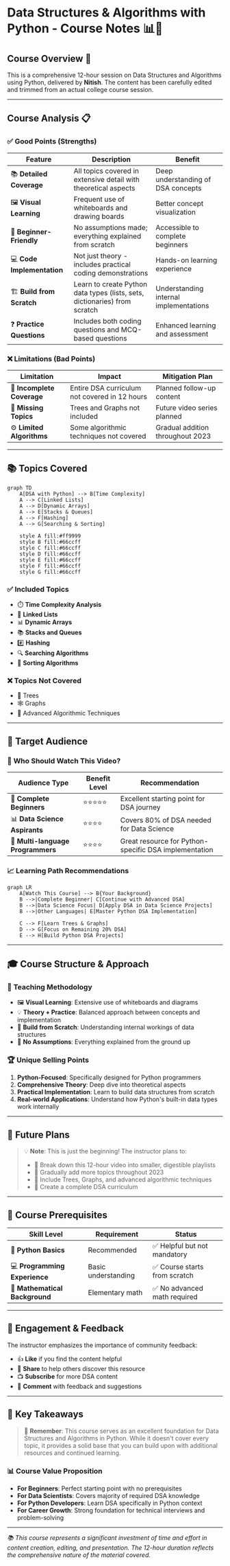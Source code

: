 # Data Structures & Algorithms with Python - Course Notes 📊🐍

## Course Overview 🎯

This is a comprehensive 12-hour session on Data Structures and Algorithms using Python, delivered by **Nitish**. The content has been carefully edited and trimmed from an actual college course session.

---

## Course Analysis 📋

### ✅ **Good Points (Strengths)**

| Feature | Description | Benefit |
|---------|-------------|---------|
| 📚 **Detailed Coverage** | All topics covered in extensive detail with theoretical aspects | Deep understanding of DSA concepts |
| 🖼️ **Visual Learning** | Frequent use of whiteboards and drawing boards | Better concept visualization |
| 🔰 **Beginner-Friendly** | No assumptions made; everything explained from scratch | Accessible to complete beginners |
| 💻 **Code Implementation** | Not just theory - includes practical coding demonstrations | Hands-on learning experience |
| 🏗️ **Build from Scratch** | Learn to create Python data types (lists, sets, dictionaries) from scratch | Understanding internal implementations |
| ❓ **Practice Questions** | Includes both coding questions and MCQ-based questions | Enhanced learning and assessment |

### ❌ **Limitations (Bad Points)**

| Limitation | Impact | Mitigation Plan |
|------------|--------|-----------------|
| 🚫 **Incomplete Coverage** | Entire DSA curriculum not covered in 12 hours | Planned follow-up content |
| 🌳 **Missing Topics** | Trees and Graphs not included | Future video series planned |
| ⚙️ **Limited Algorithms** | Some algorithmic techniques not covered | Gradual addition throughout 2023 |

---

## 📚 **Topics Covered**

```mermaid
graph TD
    A[DSA with Python] --> B[Time Complexity]
    A --> C[Linked Lists]
    A --> D[Dynamic Arrays]
    A --> E[Stacks & Queues]
    A --> F[Hashing]
    A --> G[Searching & Sorting]
    
    style A fill:#ff9999
    style B fill:#66ccff
    style C fill:#66ccff
    style D fill:#66ccff
    style E fill:#66ccff
    style F fill:#66ccff
    style G fill:#66ccff
```

### ✅ **Included Topics**
- ⏱️ **Time Complexity Analysis**
- 🔗 **Linked Lists**
- 📊 **Dynamic Arrays**
- 📚 **Stacks and Queues**
- #️⃣ **Hashing**
- 🔍 **Searching Algorithms**
- 🔄 **Sorting Algorithms**

### ❌ **Topics Not Covered**
- 🌳 Trees
- 🕸️ Graphs
- 🔧 Advanced Algorithmic Techniques

---

## 🎯 **Target Audience**

### 👥 **Who Should Watch This Video?**

| Audience Type | Benefit Level | Recommendation |
|---------------|---------------|----------------|
| 🔰 **Complete Beginners** | ⭐⭐⭐⭐⭐ | Excellent starting point for DSA journey |
| 📊 **Data Science Aspirants** | ⭐⭐⭐⭐ | Covers 80% of DSA needed for Data Science |
| 🔄 **Multi-language Programmers** | ⭐⭐⭐⭐ | Great resource for Python-specific DSA implementation |

### 📈 **Learning Path Recommendations**

```mermaid
graph LR
    A[Watch This Course] --> B{Your Background}
    B -->|Complete Beginner| C[Continue with Advanced DSA]
    B -->|Data Science Focus| D[Apply DSA in Data Science Projects]
    B -->|Other Languages| E[Master Python DSA Implementation]
    
    C --> F[Learn Trees & Graphs]
    D --> G[Focus on Remaining 20% DSA]
    E --> H[Build Python DSA Projects]
```

---

## 🎓 **Course Structure & Approach**

### 📖 **Teaching Methodology**
- 🖼️ **Visual Learning**: Extensive use of whiteboards and diagrams
- 💡 **Theory + Practice**: Balanced approach between concepts and implementation
- 🔨 **Build from Scratch**: Understanding internal workings of data structures
- 🧠 **No Assumptions**: Everything explained from the ground up

### 🏆 **Unique Selling Points**
1. **Python-Focused**: Specifically designed for Python programmers
2. **Comprehensive Theory**: Deep dive into theoretical aspects
3. **Practical Implementation**: Learn to build data structures from scratch
4. **Real-world Applications**: Understand how Python's built-in data types work internally

---

## 🚀 **Future Plans**

> 💡 **Note**: This is just the beginning! The instructor plans to:
> - 📂 Break down this 12-hour video into smaller, digestible playlists
> - 📅 Gradually add more topics throughout 2023
> - 🌳 Include Trees, Graphs, and advanced algorithmic techniques
> - 🔄 Create a complete DSA curriculum

---

## 📝 **Course Prerequisites**

| Skill Level | Requirement | Status |
|-------------|-------------|--------|
| 🐍 **Python Basics** | Recommended | ✅ Helpful but not mandatory |
| 💻 **Programming Experience** | Basic understanding | ✅ Course starts from scratch |
| 🧮 **Mathematical Background** | Elementary math | ✅ No advanced math required |

---

## 💬 **Engagement & Feedback**

The instructor emphasizes the importance of community feedback:

- 👍 **Like** if you find the content helpful
- 🔄 **Share** to help others discover this resource
- 📺 **Subscribe** for more DSA content
- 💬 **Comment** with feedback and suggestions

---

## 🎯 **Key Takeaways**

> 🌟 **Remember**: This course serves as an excellent foundation for Data Structures and Algorithms in Python. While it doesn't cover every topic, it provides a solid base that you can build upon with additional resources and continued learning.

### 📊 **Course Value Proposition**
- **For Beginners**: Perfect starting point with no prerequisites
- **For Data Scientists**: Covers majority of required DSA knowledge
- **For Python Developers**: Learn DSA specifically in Python context
- **For Career Growth**: Strong foundation for technical interviews and problem-solving

---

*📚 This course represents a significant investment of time and effort in content creation, editing, and presentation. The 12-hour duration reflects the comprehensive nature of the material covered.*
